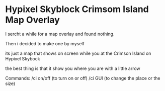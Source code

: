 # Hypixel Skyblock Crimsom Island Map Overlay

I sercht a while for a map overlay and found nothing.

Then i decided to make one by myself

its just a map that shows on screen while you at the Crimson Island on Hypixel Skybock 

the best thing is that it show you where you are with a little arrow

Commands:
/ci on/off (to turn on or off)
/ci GUI (to change the place or the size)
